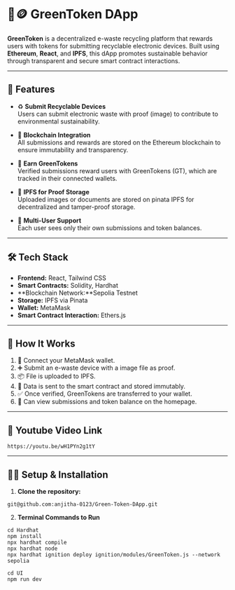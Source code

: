 # 🌿🪙 GreenToken DApp

**GreenToken** is a decentralized e-waste recycling platform that rewards users with tokens for submitting recyclable electronic devices. Built using **Ethereum**, **React**, and **IPFS**, this dApp promotes sustainable behavior through transparent and secure smart contract interactions.

---

## 🚀 Features

- ♻️ **Submit Recyclable Devices**  
  Users can submit electronic waste with proof (image) to contribute to environmental sustainability.

- 🔐 **Blockchain Integration**  
  All submissions and rewards are stored on the Ethereum blockchain to ensure immutability and transparency.

- 🎁 **Earn GreenTokens**  
  Verified submissions reward users with GreenTokens (GT), which are tracked in their connected wallets.

- 🧾 **IPFS for Proof Storage**  
  Uploaded images or documents are stored on pinata IPFS for decentralized and tamper-proof storage.

- 👥 **Multi-User Support**  
  Each user sees only their own submissions and token balances.

---

## 🛠️ Tech Stack

- **Frontend:** React, Tailwind CSS  
- **Smart Contracts:** Solidity, Hardhat  
- **Blockchain Network:**Sepolia Testnet 
- **Storage:** IPFS via Pinata  
- **Wallet:** MetaMask  
- **Smart Contract Interaction:** Ethers.js  

---

## 🧪 How It Works

1. 🔗 Connect your MetaMask wallet.
2. ➕ Submit an e-waste device with a image file  as proof.
3. 📦 File is uploaded to IPFS.
4. 🧾 Data is sent to the smart contract and stored immutably.
5. ✅ Once verified, GreenTokens are transferred to your wallet.
6. 👀 Can view submissions and token balance on the homepage.

---

## 🎥 Youtube Video Link
```
https://youtu.be/wH1PYn2g1tY
```


---

## 🧑‍💻 Setup & Installation

1. **Clone the repository:**
```
git@github.com:anjitha-0123/Green-Token-DApp.git

```
2.  **Terminal Commands to Run**

```
cd Hardhat
npm install
npx hardhat compile
npx hardhat node
npx hardhat ignition deploy ignition/modules/GreenToken.js --network sepolia
```
```
cd UI
npm run dev
```

